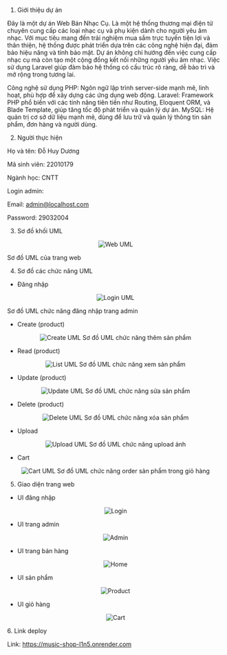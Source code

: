 1. Giới thiệu dự án

Đây là một dự án Web Bán Nhạc Cụ. Là một hệ thống thương mại điện tử chuyên cung cấp các loại nhạc cụ và phụ kiện dành cho người yêu âm nhạc. Với mục tiêu mang đến trải nghiệm mua sắm trực tuyến tiện lợi và thân thiện, hệ thống được phát triển dựa trên các công nghệ hiện đại, đảm bảo hiệu năng và tính bảo mật. Dự án không chỉ hướng đến việc cung cấp nhạc cụ mà còn tạo một cộng đồng kết nối những người yêu âm nhạc. Việc sử dụng Laravel giúp đảm bảo hệ thống có cấu trúc rõ ràng, dễ bảo trì và mở rộng trong tương lai.

Công nghệ sử dụng
PHP: Ngôn ngữ lập trình server-side mạnh mẽ, linh hoạt, phù hợp để xây dựng các ứng dụng web động.
Laravel: Framework PHP phổ biến với các tính năng tiên tiến như Routing, Eloquent ORM, và Blade Template, giúp tăng tốc độ phát triển và quản lý dự án.
MySQL: Hệ quản trị cơ sở dữ liệu mạnh mẽ, dùng để lưu trữ và quản lý thông tin sản phẩm, đơn hàng và người dùng.

2. Người thực hiện

Họ và tên: Đỗ Huy Dương

Mã sinh viên: 22010179

Ngành học: CNTT

Login admin:

Email: admin@localhost.com

Password: 29032004

3. Sơ đồ khối UML

<p align="center">
  <img src="umls/web.png" alt="Web UML" title="Web UML" />
  
  Sơ đồ UML của trang web
</p>

4. Sơ đồ các chức năng UML

-   Đăng nhập

<p align="center">
  <img src="umls/login.png" alt="Login UML" title="Login UML" />
  
  Sơ đồ UML chức năng đăng nhập trang admin
</p>

-   Create (product)

<p align="center">
  <img src="umls/create.png" alt="Create UML" title="Create UML" />
  Sơ đồ UML chức năng thêm sản phẩm
</p>

-   Read (product)

<p align="center">
  <img src="umls/list.png" alt="List UML" title="List UML" />
  Sơ đồ UML chức năng xem sản phẩm
</p>

-   Update (product)

<p align="center">
  <img src="umls/update.png" alt="Update UML" title="Update UML" />
  Sơ đồ UML chức năng sửa sản phẩm
</p>

-   Delete (product)

<p align="center">
  <img src="umls/delete.png" alt="Delete UML" title="Delete UML" />
  Sơ đồ UML chức năng xóa sản phẩm
</p>

-   Upload

<p align="center">
  <img src="umls/upload.png" alt="Upload UML" title="Upload UML" />
  Sơ đồ UML chức năng upload ảnh
</p>

-   Cart

<p align="center">
  <img src="umls/cart.png" alt="Cart UML" title="Cart UML" />
  Sơ đồ UML chức năng order sản phẩm trong giỏ hàng
</p>

5. Giao diện trang web

-   UI đăng nhập

<p align="center">
  <img src="umls/login-img.png" alt="Login" title="Login" />
</p>

-   UI trang admin

<p align="center">
  <img src="umls/admin-img.png" alt="Admin " title="Admin" />
</p>

-   UI trang bán hàng

<p align="center">
  <img src="umls/home-img.png" alt="Home " title="Home" />
</p>

-   UI sản phẩm

<p align="center">
  <img src="umls/product-img.png" alt="Product " title="Product" />
</p>

-   UI giỏ hàng

<p align="center">
  <img src="umls/cart-img.png" alt="Cart " title="Cart" />
</p>
6. Link deploy

Link: https://music-shop-l1n5.onrender.com


